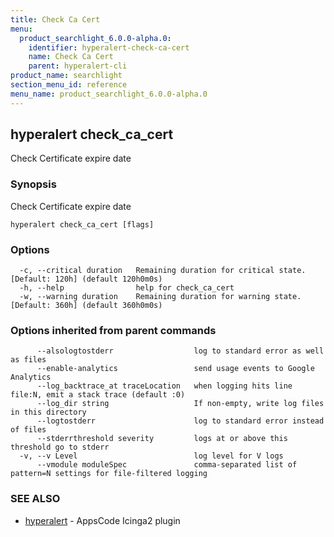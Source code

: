```yaml
---
title: Check Ca Cert
menu:
  product_searchlight_6.0.0-alpha.0:
    identifier: hyperalert-check-ca-cert
    name: Check Ca Cert
    parent: hyperalert-cli
product_name: searchlight
section_menu_id: reference
menu_name: product_searchlight_6.0.0-alpha.0
---
```

## hyperalert check_ca_cert

Check Certificate expire date

### Synopsis

Check Certificate expire date

```
hyperalert check_ca_cert [flags]
```

### Options

```
  -c, --critical duration   Remaining duration for critical state. [Default: 120h] (default 120h0m0s)
  -h, --help                help for check_ca_cert
  -w, --warning duration    Remaining duration for warning state. [Default: 360h] (default 360h0m0s)
```

### Options inherited from parent commands

```
      --alsologtostderr                  log to standard error as well as files
      --enable-analytics                 send usage events to Google Analytics
      --log_backtrace_at traceLocation   when logging hits line file:N, emit a stack trace (default :0)
      --log_dir string                   If non-empty, write log files in this directory
      --logtostderr                      log to standard error instead of files
      --stderrthreshold severity         logs at or above this threshold go to stderr
  -v, --v Level                          log level for V logs
      --vmodule moduleSpec               comma-separated list of pattern=N settings for file-filtered logging
```

### SEE ALSO

* [hyperalert](/docs/reference/hyperalert/hyperalert.md)	 - AppsCode Icinga2 plugin


